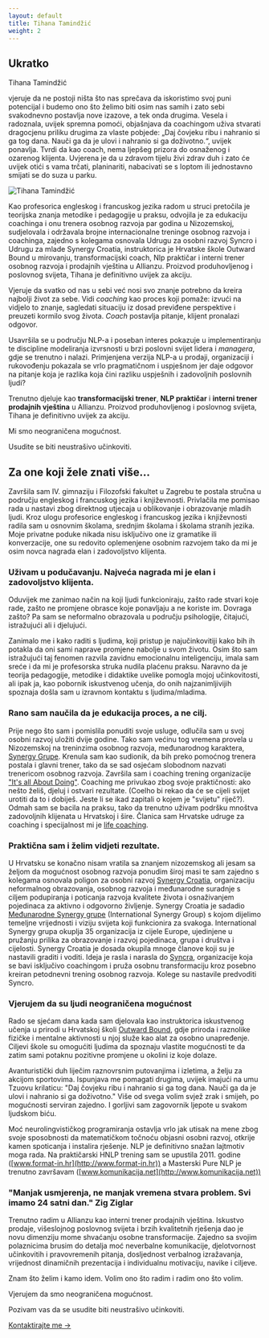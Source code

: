 ```yaml
---
layout: default
title: Tihana Tamindžić
weight: 2
---
```


## Ukratko

Tihana Tamindžić

vjeruje da ne postoji ništa što nas sprečava da iskoristimo svoj puni potencijal i budemo ono što želimo biti osim nas samih i zato sebi svakodnevno postavlja nove izazove, a tek onda drugima. Vesela i radoznala, uvijek spremna pomoći, objašnjava da coachingom uživa stvarati dragocjenu priliku drugima za vlaste pobjede: „Daj čovjeku ribu i nahranio si ga tog dana. Nauči ga da je ulovi i nahranio si ga doživotno.“, uvijek ponavlja. Tvrdi da kao coach, nema ljepšeg prizora do osnaženog i ozarenog klijenta. Uvjerena je da u zdravom tijelu živi zdrav duh i zato će uvijek otići s vama trčati, planinariti, nabacivati se s loptom ili jednostavno smijati se do suza u parku.

<img src="{% asset_path 2cb.jpg %}" class="img-responsive" alt="Tihana Tamindžić">

Kao profesorica engleskog i francuskog jezika radom u struci pretočila je teorijska znanja metodike i pedagogije u praksu, odvojila je za edukaciju coachinga i onu trenera osobnog razvoja par godina u Nizozemskoj, sudjelovala i održavala brojne internacionalne treninge osobnog razvoja i coachinga, zajedno s kolegama osnovala Udrugu za osobni razvoj Syncro i Udrugu za mlade Synergy Croatia, instruktorica je Hrvatske škole Outward Bound u mirovanju, transformacijski coach, Nlp praktičar i interni trener osobnog razvoja i prodajnih vještina u Allianzu. Proizvod produhovljenog i poslovnog svijeta, Tihana je definitivno uvijek za akciju.

Vjeruje da svatko od nas u sebi već nosi svo znanje potrebno da kreira najbolji život za sebe. Vidi *coaching* kao proces koji pomaže: izvući na vidjelo to znanje, sagledati situaciju iz dosad previđene perspektive i preuzeti kormilo svog života. *Coach* postavlja pitanje, klijent pronalazi odgovor.

Usavršila se u području NLP-a i poseban interes pokazuje u implementiranju te discipline modeliranja izvrsnosti u brzi poslovni svijet lidera i *managera*, gdje se trenutno i nalazi. Primjenjena verzija NLP-a u prodaji, organizaciji i rukovođenju pokazala se vrlo pragmatičnom i uspješnom jer daje odgovor na pitanje koja je razlika koja čini razliku uspješnih i zadovoljnih poslovnih ljudi?

Trenutno djeluje kao **transformacijski trener**, **NLP praktičar** i **interni trener prodajnih vještina** u Allianzu. Proizvod produhovljenog i poslovnog svijeta, Tihana je definitivno uvijek za akciju.

Mi smo neograničena  mogućnost.

Usudite se biti neustrašivo učinkoviti.

## Za one koji žele znati više...

Završila sam IV. gimnaziju i Filozofski fakultet u Zagrebu te postala stručna u području engleskog i francuskog jezika i književnosti. Privlačila me pomisao rada u nastavi zbog direktnog utjecaja u oblikovanje i obrazovanje mladih ljudi. Kroz ulogu profesorice engleskog i francuskog jezika i književnosti radila sam u osnovnim školama, srednjim školama i školama stranih jezika. Moje privatne poduke nikada nisu isključivo one iz gramatike ili konverzacije, one su redovito oplemenjene osobnim razvojem tako da mi je osim novca nagrada elan i zadovoljstvo klijenta.

### Uživam u podučavanju. Najveća nagrada mi je elan i zadovoljstvo klijenta.

Oduvijek me zanimao način na koji ljudi funkcioniraju, zašto rade stvari koje rade, zašto ne promjene obrasce koje ponavljaju a ne koriste im. Dovraga zašto? Pa sam se neformalno obrazovala u području psihologije, čitajući, istražujući ali i djelujući.

Zanimalo me i kako raditi s ljudima, koji pristup je najučinkovitiji kako bih ih potakla da oni sami naprave promjene nabolje u svom životu. Osim što sam istražujući taj fenomen razvila zavidnu emocionalnu inteligenciju,  imala sam sreće i da mi je profesorska struka nudila plaćenu praksu. Naravno da je teorija pedagogije, metodike i didaktike uvelike pomogla mojoj učinkovitosti, ali ipak ja, kao  pobornik iskustvenog učenja, do onih najzanimljivijih spoznaja došla sam u izravnom kontaktu s ljudima/mladima.

### Rano sam naučila da je edukacija proces, a ne cilj.

Prije nego što sam i pomislila ponuditi svoje usluge, odlučila sam u svoj osobni razvoj uložiti dvije godine. Tako sam većinu tog vremena provela u Nizozemskoj na treninzima osobnog razvoja, međunarodnog karaktera, [Synergy Grupe](//www.facebook.com/groups/32264792518/). Krenula sam kao sudionik, da bih preko pomoćnog trenera postala i glavni trener, tako da se sad  osjećam slobodnom nazvati trenericom osobnog razvoja. Završila sam i coaching trening  organizacije ["It's all About Doing"](http://www.itsallaboutdoing.nl). Coaching me privukao zbog svoje praktičnosti: ako nešto želiš, djeluj i ostvari rezultate. (Coelho bi rekao da će se cijeli svijet urotiti da to i dobiješ. Jeste li se ikad zapitali o kojem je "svijetu" riječ?). Odmah sam se bacila na praksu, tako da trenutno uživam podršku mnoštva zadovoljnih klijenata u Hrvatskoj i šire. Članica sam Hrvatske udruge za coaching i specijalnost mi je [life coaching](http://www.hr-coaching.hr).

### Praktična sam i želim vidjeti rezultate.

U Hrvatsku se konačno nisam vratila sa znanjem nizozemskog ali jesam sa željom da mogućnost osobnog razvoja ponudim široj masi te sam zajedno s kolegama osnovala poligon za osobni razvoj [Synergy Croatia](http://synergy-croatia.com/), organizaciju neformalnog obrazovanja, osobnog razvoja i međunarodne suradnje s ciljem podupiranja i poticanja razvoja kvalitete života i osnaživanjem pojedinaca za aktivno i odgovorno življenje. Synergy Croatia je sadadio [Međunarodne Synergy grupe](//www.facebook.com/groups/32264792518/) (International Synergy Group) s kojom dijelimo temeljne vrijednosti i viziju svijeta koji funkcionira za svakoga. International Synergy grupa okuplja 35 organizacija iz cijele Europe, ujedinjene u pružanju prilika za obrazovanje i razvoj pojedinaca, grupa i društva i cijelosti. Synergy Croatia je dosada okupila mnoge članove koji su je nastavili graditi i voditi. Ideja je rasla i narasla do [Syncra](http://www.syncro.hr), organizacije koja se bavi isključivo coachingom i pruža osobnu transformaciju kroz posebno kreiran petodnevni trening osobnog razvoja. Kolege su nastavile predvoditi Syncro.

### Vjerujem da su ljudi neograničena mogućnost

Rado se sjećam dana kada sam djelovala kao instruktorica iskustvenog učenja u prirodi u Hrvatskoj školi [Outward Bound](www.outwardbound.hr), gdje priroda i raznolike fizičke i mentalne aktivnosti u njoj služe kao alat za osobno unapređenje. Ciljevi škole su omogućiti ljudima da spoznaju vlastite mogućnosti te da zatim sami potaknu pozitivne promjene u okolini iz koje dolaze.

Avanturistički duh liječim raznovrsnim putovanjima i izletima, a želju za akcijom sportovima. Ispunjava me pomagati drugima, uvijek imajući na umu Tzuovu krilaticu: "Daj čovjeku ribu i nahranio si ga tog dana. Nauči ga da je ulovi i nahranio si ga doživotno." Više od svega volim svjež zrak i smijeh, po mogućnosti serviran zajedno. I gorljivi sam zagovornik ljepote u svakom ljudskom biću.

Moć neurolingvističkog programiranja ostavlja vrlo jak utisak na mene zbog svoje sposobnosti da matematičkom točnoću objasni osobni razvoj, otkrije kamen spoticanja i instalira rješenje. NLP je definitivno snažan lajtmotiv moga rada. Na praktičarski HNLP trening sam se upustila 2011. godine ([www.format-in.hr](http://www.format-in.hr)) a Masterski Pure NLP je trenutno završavam ([www.komunikacija.net](http://www.komunikacija.net))

### "Manjak usmjerenja, ne manjak vremena stvara problem. Svi imamo 24 satni dan." <b>Zig Ziglar</b>

Trenutno radim u Allianzu kao interni trener prodajnih vještina. Iskustvo prodaje, višeslojnog poslovnog svijeta i brzih kvalitetnih rješenja dao je novu dimenziju mome shvaćanju osobne transformacije.  Zajedno sa svojim polaznicima brusim do detalja moć neverbalne komunikacije, djelotvornost učinkovitih i pravovremenih pitanja, dosljednost verbalnog izražavanja, vrijednost dinamičnih prezentacija i individualnu motivaciju, navike i ciljeve.

Znam što želim i kamo idem. Volim ono što radim i radim ono što volim.

Vjerujem da smo neograničena mogućnost.

Pozivam vas da se usudite biti neustrašivo učinkoviti.

[Kontaktirajte me →](/contact/)

